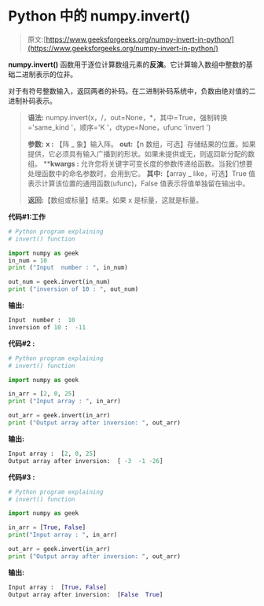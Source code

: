 # Python 中的 numpy.invert()

> 原文:[https://www.geeksforgeeks.org/numpy-invert-in-python/](https://www.geeksforgeeks.org/numpy-invert-in-python/)

**numpy.invert()** 函数用于逐位计算数组元素的**反演**。它计算输入数组中整数的基础二进制表示的位非。

对于有符号整数输入，返回两者的补码。在二进制补码系统中，负数由绝对值的二进制补码表示。

> **语法:** numpy.invert(x，/，out=None，*，其中=True，强制转换='same_kind '，顺序='K '，dtype=None，ufunc 'invert ')
> 
> **参数:**
> **x :** 【阵 _ 象】输入阵。
> **out:**【n 数组，可选】存储结果的位置。如果提供，它必须具有输入广播到的形状。如果未提供或无，则返回新分配的数组。
> ****kwargs :** 允许您将关键字可变长度的参数传递给函数。当我们想要处理函数中的命名参数时，会用到它。
> **其中:**【array _ like，可选】True 值表示计算该位置的通用函数(ufunc)，False 值表示将值单独留在输出中。
> 
> **返回:**【数组或标量】结果。如果 x 是标量，这就是标量。

**代码#1:工作**

```py
# Python program explaining
# invert() function

import numpy as geek
in_num = 10
print ("Input  number : ", in_num)

out_num = geek.invert(in_num) 
print ("inversion of 10 : ", out_num) 
```

**输出:**

```py
Input  number :  10
inversion of 10 :  -11

```

**代码#2 :**

```py
# Python program explaining
# invert() function

import numpy as geek

in_arr = [2, 0, 25]
print ("Input array : ", in_arr)

out_arr = geek.invert(in_arr) 
print ("Output array after inversion: ", out_arr) 
```

**输出:**

```py
Input array :  [2, 0, 25]
Output array after inversion:  [ -3  -1 -26]

```

**代码#3 :**

```py
# Python program explaining
# invert() function

import numpy as geek

in_arr = [True, False]
print("Input array : ", in_arr) 

out_arr = geek.invert(in_arr) 
print ("Output array after inversion: ", out_arr) 
```

**输出:**

```py
Input array :  [True, False]
Output array after inversion:  [False  True]

```